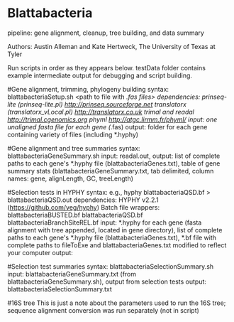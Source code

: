 Blattabacteria 
==============
pipeline: gene alignment, cleanup, tree building, and data summary

Authors: Austin Alleman and Kate Hertweck, The University of Texas at Tyler

Run scripts in order as they appears below. testData folder contains example intermediate output for debugging and script building.

#Gene alignment, trimming, phylogeny building
syntax: blattabacteriaSetup.sh <path to file with *.fas files>
dependencies: 
	prinseq-lite (prinseq-lite.pl) http://prinseq.sourceforge.net
	translatorx (translatorx_vLocal.pl) http://translatorx.co.uk
	trimal and readal http://trimal.cgenomics.org
	phyml http://atgc.lirmm.fr/phyml/
input: one unaligned fasta file for each gene (*.fas)
output: folder for each gene containing variety of files (including *.hyphy)

#Gene alignment and tree summaries
syntax: blattabacteriaGeneSummary.sh
input: readal.out, 
output: list of complete paths to each gene's *.hyphy file (blattabacteriaGenes.txt), table of gene summary stats (blattabacteriaGeneSummary.txt, tab delimited, column names: gene, alignLength, GC, treeLength)

#Selection tests in HYPHY
syntax: e.g., hyphy blattabacteriaQSD.bf > blattabacteriaQSD.out
dependencies:
	HYPHY v2.2.1 (https://github.com/veg/hyphy)
Batch file wrappers:
	blattabacteriaBUSTED.bf
	blattabacteriaQSD.bf
	blattabacteriaBranchSiteREL.bf
input: *.hyphy for each gene (fasta alignment with tree appended, located in gene directory), list of complete paths to each gene's *.hyphy file (blattabacteriaGenes.txt), *.bf file with complete paths to fileToExe and blattabacteriaGenes.txt modified to reflect your computer
output: 
	
#Selection test summaries
syntax: blattabacteriaSelectionSummary.sh
input: blattabacteriaGeneSummary.txt (from blattabacteriaGeneSummary.sh), output from selection tests
output: blattabacteriaSelectionSummary.txt

#16S tree
This is just a note about the parameters used to run the 16S tree; sequence alignment conversion was run separately (not in script)
